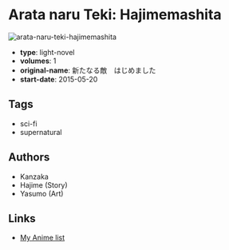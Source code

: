 # Arata naru Teki: Hajimemashita

![arata-naru-teki-hajimemashita](https://cdn.myanimelist.net/images/manga/3/176147.jpg)

-   **type**: light-novel
-   **volumes**: 1
-   **original-name**: 新たなる敵　はじめました
-   **start-date**: 2015-05-20

## Tags

-   sci-fi
-   supernatural

## Authors

-   Kanzaka
-   Hajime (Story)
-   Yasumo (Art)

## Links

-   [My Anime list](https://myanimelist.net/manga/90591/Arata_naru_Teki__Hajimemashita)
